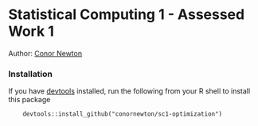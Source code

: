 # Statistical Computing 1 - Assessed Work 1

Author: [Conor Newton](https://github.com/conornewton)


### Installation

If you have [devtools](https://www.github.com/r-lib/devtools) installed, run the following from your R shell to install this package
```
    devtools::install_github("conornewton/sc1-optimization")
```
